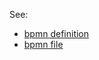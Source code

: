 See:
- [bpmn definition](bpmn-model/bpmn-definition.md)
- [bpmn file](bpmn-model/phdAssessProcess.bpmn)
